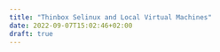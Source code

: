 ```yaml
---
title: "Thinbox Selinux and Local Virtual Machines"
date: 2022-09-07T15:02:46+02:00
draft: true
---
```


